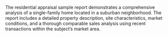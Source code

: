 The residential appraisal sample report demonstrates a comprehensive analysis of a single-family home located in a suburban neighborhood. The report includes a detailed property description, site characteristics, market conditions, and a thorough comparable sales analysis using recent transactions within the subject’s market area.
